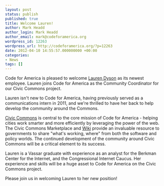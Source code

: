 ```yaml
---
layout: post
status: publish
published: true
title: Welcome Lauren!
author: Mark Headd
author_login: Mark Headd
author_email: mark@codeforamerica.org
wordpress_id: 12263
wordpress_url: http://codeforamerica.org/?p=12263
date: 2012-04-10 14:55:57.000000000 +00:00
categories:
- News
tags: []
---
```

Code for America is pleased to welcome <a href="http://www.linkedin.com/pub/lauren-dyson/a/2ab/3">Lauren Dyson</a> as its newest employee. Lauren joins Code for America as the Community Coordinator for our Civic Commons project.

Lauren isn't new to Code for America, having previously served as a communications intern in 2011, and we're thrilled to have her back to help develop the community around the Commons.

<a href="http://civiccommons.org/">Civic Commons</a> is central to the core mission of Code for America - helping cities work smarter and more efficiently by leveraging the power of the web. The Civic Commons Marketplace and <a href="http://wiki.civiccommons.org/">Wiki</a> provide an invaluable resource to governments to share "what's working, where" from both the software and policy worlds. The continued development of the community around Civic Commons will be a critical element to its success.

Lauren is a Vassar graduate with experience as an analyst for the Berkman Center for the Internet, and the Congressional Internet Caucus. Her experience and skills will be a huge asset to Code for America on the Civic Commons project.

Please join us in welcoming Lauren to her new position!
